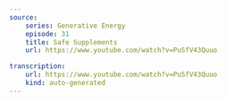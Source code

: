 ```yaml
---
source:
    series: Generative Energy
    episode: 31
    title: Safe Supplements
    url: https://www.youtube.com/watch?v=PuSfV43Quuo

transcription:
    url: https://www.youtube.com/watch?v=PuSfV43Quuo
    kind: auto-generated
---
```

